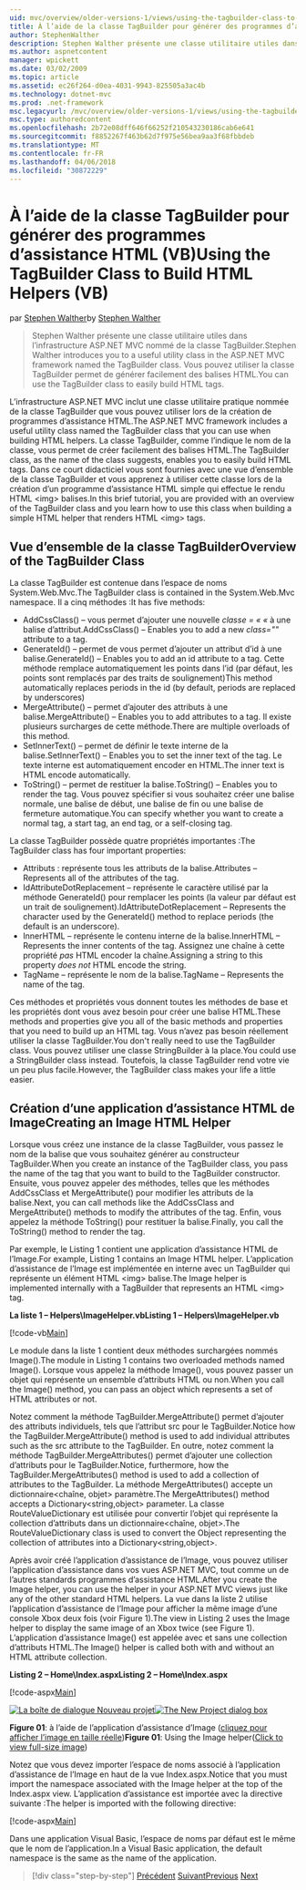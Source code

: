 ```yaml
---
uid: mvc/overview/older-versions-1/views/using-the-tagbuilder-class-to-build-html-helpers-vb
title: À l’aide de la classe TagBuilder pour générer des programmes d’assistance HTML (VB) | Documents Microsoft
author: StephenWalther
description: Stephen Walther présente une classe utilitaire utiles dans l’infrastructure ASP.NET MVC nommé de la classe TagBuilder. Vous pouvez utiliser la classe TagBuilder à facilement...
ms.author: aspnetcontent
manager: wpickett
ms.date: 03/02/2009
ms.topic: article
ms.assetid: ec26f264-d0ea-4031-9943-825505a3ac4b
ms.technology: dotnet-mvc
ms.prod: .net-framework
msc.legacyurl: /mvc/overview/older-versions-1/views/using-the-tagbuilder-class-to-build-html-helpers-vb
msc.type: authoredcontent
ms.openlocfilehash: 2b72e08dff646f66252f210543230186cab6e641
ms.sourcegitcommit: f8852267f463b62d7f975e56bea9aa3f68fbbdeb
ms.translationtype: MT
ms.contentlocale: fr-FR
ms.lasthandoff: 04/06/2018
ms.locfileid: "30872229"
---
```

<a name="using-the-tagbuilder-class-to-build-html-helpers-vb"></a><span data-ttu-id="55bd8-104">À l’aide de la classe TagBuilder pour générer des programmes d’assistance HTML (VB)</span><span class="sxs-lookup"><span data-stu-id="55bd8-104">Using the TagBuilder Class to Build HTML Helpers (VB)</span></span>
====================
<span data-ttu-id="55bd8-105">par [Stephen Walther](https://github.com/StephenWalther)</span><span class="sxs-lookup"><span data-stu-id="55bd8-105">by [Stephen Walther](https://github.com/StephenWalther)</span></span>

> <span data-ttu-id="55bd8-106">Stephen Walther présente une classe utilitaire utiles dans l’infrastructure ASP.NET MVC nommé de la classe TagBuilder.</span><span class="sxs-lookup"><span data-stu-id="55bd8-106">Stephen Walther introduces you to a useful utility class in the ASP.NET MVC framework named the TagBuilder class.</span></span> <span data-ttu-id="55bd8-107">Vous pouvez utiliser la classe TagBuilder permet de générer facilement des balises HTML.</span><span class="sxs-lookup"><span data-stu-id="55bd8-107">You can use the TagBuilder class to easily build HTML tags.</span></span>


<span data-ttu-id="55bd8-108">L’infrastructure ASP.NET MVC inclut une classe utilitaire pratique nommée de la classe TagBuilder que vous pouvez utiliser lors de la création de programmes d’assistance HTML.</span><span class="sxs-lookup"><span data-stu-id="55bd8-108">The ASP.NET MVC framework includes a useful utility class named the TagBuilder class that you can use when building HTML helpers.</span></span> <span data-ttu-id="55bd8-109">La classe TagBuilder, comme l’indique le nom de la classe, vous permet de créer facilement des balises HTML.</span><span class="sxs-lookup"><span data-stu-id="55bd8-109">The TagBuilder class, as the name of the class suggests, enables you to easily build HTML tags.</span></span> <span data-ttu-id="55bd8-110">Dans ce court didacticiel vous sont fournies avec une vue d’ensemble de la classe TagBuilder et vous apprenez à utiliser cette classe lors de la création d’un programme d’assistance HTML simple qui effectue le rendu HTML &lt;img&gt; balises.</span><span class="sxs-lookup"><span data-stu-id="55bd8-110">In this brief tutorial, you are provided with an overview of the TagBuilder class and you learn how to use this class when building a simple HTML helper that renders HTML &lt;img&gt; tags.</span></span>

## <a name="overview-of-the-tagbuilder-class"></a><span data-ttu-id="55bd8-111">Vue d’ensemble de la classe TagBuilder</span><span class="sxs-lookup"><span data-stu-id="55bd8-111">Overview of the TagBuilder Class</span></span>

<span data-ttu-id="55bd8-112">La classe TagBuilder est contenue dans l’espace de noms System.Web.Mvc.</span><span class="sxs-lookup"><span data-stu-id="55bd8-112">The TagBuilder class is contained in the System.Web.Mvc namespace.</span></span> <span data-ttu-id="55bd8-113">Il a cinq méthodes :</span><span class="sxs-lookup"><span data-stu-id="55bd8-113">It has five methods:</span></span>

- <span data-ttu-id="55bd8-114">AddCssClass() – vous permet d’ajouter une nouvelle *classe = « «* à une balise d’attribut.</span><span class="sxs-lookup"><span data-stu-id="55bd8-114">AddCssClass() – Enables you to add a new *class=""* attribute to a tag.</span></span>
- <span data-ttu-id="55bd8-115">GenerateId() – permet de vous permet d’ajouter un attribut d’id à une balise.</span><span class="sxs-lookup"><span data-stu-id="55bd8-115">GenerateId() – Enables you to add an id attribute to a tag.</span></span> <span data-ttu-id="55bd8-116">Cette méthode remplace automatiquement les points dans l’id (par défaut, les points sont remplacés par des traits de soulignement)</span><span class="sxs-lookup"><span data-stu-id="55bd8-116">This method automatically replaces periods in the id (by default, periods are replaced by underscores)</span></span>
- <span data-ttu-id="55bd8-117">MergeAttribute() – permet d’ajouter des attributs à une balise.</span><span class="sxs-lookup"><span data-stu-id="55bd8-117">MergeAttribute() – Enables you to add attributes to a tag.</span></span> <span data-ttu-id="55bd8-118">Il existe plusieurs surcharges de cette méthode.</span><span class="sxs-lookup"><span data-stu-id="55bd8-118">There are multiple overloads of this method.</span></span>
- <span data-ttu-id="55bd8-119">SetInnerText() – permet de définir le texte interne de la balise.</span><span class="sxs-lookup"><span data-stu-id="55bd8-119">SetInnerText() – Enables you to set the inner text of the tag.</span></span> <span data-ttu-id="55bd8-120">Le texte interne est automatiquement encoder en HTML.</span><span class="sxs-lookup"><span data-stu-id="55bd8-120">The inner text is HTML encode automatically.</span></span>
- <span data-ttu-id="55bd8-121">ToString() – permet de restituer la balise.</span><span class="sxs-lookup"><span data-stu-id="55bd8-121">ToString() – Enables you to render the tag.</span></span> <span data-ttu-id="55bd8-122">Vous pouvez spécifier si vous souhaitez créer une balise normale, une balise de début, une balise de fin ou une balise de fermeture automatique.</span><span class="sxs-lookup"><span data-stu-id="55bd8-122">You can specify whether you want to create a normal tag, a start tag, an end tag, or a self-closing tag.</span></span>
  

<span data-ttu-id="55bd8-123">La classe TagBuilder possède quatre propriétés importantes :</span><span class="sxs-lookup"><span data-stu-id="55bd8-123">The TagBuilder class has four important properties:</span></span>

- <span data-ttu-id="55bd8-124">Attributs : représente tous les attributs de la balise.</span><span class="sxs-lookup"><span data-stu-id="55bd8-124">Attributes – Represents all of the attributes of the tag.</span></span>
- <span data-ttu-id="55bd8-125">IdAttributeDotReplacement – représente le caractère utilisé par la méthode GenerateId() pour remplacer les points (la valeur par défaut est un trait de soulignement).</span><span class="sxs-lookup"><span data-stu-id="55bd8-125">IdAttributeDotReplacement – Represents the character used by the GenerateId() method to replace periods (the default is an underscore).</span></span>
- <span data-ttu-id="55bd8-126">InnerHTML – représente le contenu interne de la balise.</span><span class="sxs-lookup"><span data-stu-id="55bd8-126">InnerHTML – Represents the inner contents of the tag.</span></span> <span data-ttu-id="55bd8-127">Assignez une chaîne à cette propriété *pas* HTML encoder la chaîne.</span><span class="sxs-lookup"><span data-stu-id="55bd8-127">Assigning a string to this property *does not* HTML encode the string.</span></span>
- <span data-ttu-id="55bd8-128">TagName – représente le nom de la balise.</span><span class="sxs-lookup"><span data-stu-id="55bd8-128">TagName – Represents the name of the tag.</span></span>

<span data-ttu-id="55bd8-129">Ces méthodes et propriétés vous donnent toutes les méthodes de base et les propriétés dont vous avez besoin pour créer une balise HTML.</span><span class="sxs-lookup"><span data-stu-id="55bd8-129">These methods and properties give you all of the basic methods and properties that you need to build up an HTML tag.</span></span> <span data-ttu-id="55bd8-130">Vous n’avez pas besoin réellement utiliser la classe TagBuilder.</span><span class="sxs-lookup"><span data-stu-id="55bd8-130">You don't really need to use the TagBuilder class.</span></span> <span data-ttu-id="55bd8-131">Vous pouvez utiliser une classe StringBuilder à la place.</span><span class="sxs-lookup"><span data-stu-id="55bd8-131">You could use a StringBuilder class instead.</span></span> <span data-ttu-id="55bd8-132">Toutefois, la classe TagBuilder rend votre vie un peu plus facile.</span><span class="sxs-lookup"><span data-stu-id="55bd8-132">However, the TagBuilder class makes your life a little easier.</span></span>

## <a name="creating-an-image-html-helper"></a><span data-ttu-id="55bd8-133">Création d’une application d’assistance HTML de Image</span><span class="sxs-lookup"><span data-stu-id="55bd8-133">Creating an Image HTML Helper</span></span>

<span data-ttu-id="55bd8-134">Lorsque vous créez une instance de la classe TagBuilder, vous passez le nom de la balise que vous souhaitez générer au constructeur TagBuilder.</span><span class="sxs-lookup"><span data-stu-id="55bd8-134">When you create an instance of the TagBuilder class, you pass the name of the tag that you want to build to the TagBuilder constructor.</span></span> <span data-ttu-id="55bd8-135">Ensuite, vous pouvez appeler des méthodes, telles que les méthodes AddCssClass et MergeAttribute() pour modifier les attributs de la balise.</span><span class="sxs-lookup"><span data-stu-id="55bd8-135">Next, you can call methods like the AddCssClass and MergeAttribute() methods to modify the attributes of the tag.</span></span> <span data-ttu-id="55bd8-136">Enfin, vous appelez la méthode ToString() pour restituer la balise.</span><span class="sxs-lookup"><span data-stu-id="55bd8-136">Finally, you call the ToString() method to render the tag.</span></span>

<span data-ttu-id="55bd8-137">Par exemple, le Listing 1 contient une application d’assistance HTML de l’Image.</span><span class="sxs-lookup"><span data-stu-id="55bd8-137">For example, Listing 1 contains an Image HTML helper.</span></span> <span data-ttu-id="55bd8-138">L’application d’assistance de l’Image est implémentée en interne avec un TagBuilder qui représente un élément HTML &lt;img&gt; balise.</span><span class="sxs-lookup"><span data-stu-id="55bd8-138">The Image helper is implemented internally with a TagBuilder that represents an HTML &lt;img&gt; tag.</span></span>

<span data-ttu-id="55bd8-139">**La liste 1 – Helpers\ImageHelper.vb**</span><span class="sxs-lookup"><span data-stu-id="55bd8-139">**Listing 1 – Helpers\ImageHelper.vb**</span></span>

[!code-vb[Main](using-the-tagbuilder-class-to-build-html-helpers-vb/samples/sample1.vb)]

<span data-ttu-id="55bd8-140">Le module dans la liste 1 contient deux méthodes surchargées nommés Image().</span><span class="sxs-lookup"><span data-stu-id="55bd8-140">The module in Listing 1 contains two overloaded methods named Image().</span></span> <span data-ttu-id="55bd8-141">Lorsque vous appelez la méthode Image(), vous pouvez passer un objet qui représente un ensemble d’attributs HTML ou non.</span><span class="sxs-lookup"><span data-stu-id="55bd8-141">When you call the Image() method, you can pass an object which represents a set of HTML attributes or not.</span></span>

<span data-ttu-id="55bd8-142">Notez comment la méthode TagBuilder.MergeAttribute() permet d’ajouter des attributs individuels, tels que l’attribut src pour le TagBuilder.</span><span class="sxs-lookup"><span data-stu-id="55bd8-142">Notice how the TagBuilder.MergeAttribute() method is used to add individual attributes such as the src attribute to the TagBuilder.</span></span> <span data-ttu-id="55bd8-143">En outre, notez comment la méthode TagBuilder.MergeAttributes() permet d’ajouter une collection d’attributs pour le TagBuilder.</span><span class="sxs-lookup"><span data-stu-id="55bd8-143">Notice, furthermore, how the TagBuilder.MergeAttributes() method is used to add a collection of attributes to the TagBuilder.</span></span> <span data-ttu-id="55bd8-144">La méthode MergeAttributes() accepte un dictionnaire&lt;chaîne, objet&gt; paramètre.</span><span class="sxs-lookup"><span data-stu-id="55bd8-144">The MergeAttributes() method accepts a Dictionary&lt;string,object&gt; parameter.</span></span> <span data-ttu-id="55bd8-145">La classe RouteValueDictionary est utilisée pour convertir l’objet qui représente la collection d’attributs dans un dictionnaire&lt;chaîne, objet&gt;.</span><span class="sxs-lookup"><span data-stu-id="55bd8-145">The RouteValueDictionary class is used to convert the Object representing the collection of attributes into a Dictionary&lt;string,object&gt;.</span></span>

<span data-ttu-id="55bd8-146">Après avoir créé l’application d’assistance de l’Image, vous pouvez utiliser l’application d’assistance dans vos vues ASP.NET MVC, tout comme un de l’autres standards programmes d’assistance HTML.</span><span class="sxs-lookup"><span data-stu-id="55bd8-146">After you create the Image helper, you can use the helper in your ASP.NET MVC views just like any of the other standard HTML helpers.</span></span> <span data-ttu-id="55bd8-147">La vue dans la liste 2 utilise l’application d’assistance de l’Image pour afficher la même image d’une console Xbox deux fois (voir Figure 1).</span><span class="sxs-lookup"><span data-stu-id="55bd8-147">The view in Listing 2 uses the Image helper to display the same image of an Xbox twice (see Figure 1).</span></span> <span data-ttu-id="55bd8-148">L’application d’assistance Image() est appelée avec et sans une collection d’attributs HTML.</span><span class="sxs-lookup"><span data-stu-id="55bd8-148">The Image() helper is called both with and without an HTML attribute collection.</span></span>

<span data-ttu-id="55bd8-149">**Listing 2 – Home\Index.aspx**</span><span class="sxs-lookup"><span data-stu-id="55bd8-149">**Listing 2 – Home\Index.aspx**</span></span>

[!code-aspx[Main](using-the-tagbuilder-class-to-build-html-helpers-vb/samples/sample2.aspx)]


<span data-ttu-id="55bd8-150">[![La boîte de dialogue Nouveau projet](using-the-tagbuilder-class-to-build-html-helpers-vb/_static/image1.jpg)](using-the-tagbuilder-class-to-build-html-helpers-vb/_static/image1.png)</span><span class="sxs-lookup"><span data-stu-id="55bd8-150">[![The New Project dialog box](using-the-tagbuilder-class-to-build-html-helpers-vb/_static/image1.jpg)](using-the-tagbuilder-class-to-build-html-helpers-vb/_static/image1.png)</span></span>

<span data-ttu-id="55bd8-151">**Figure 01**: à l’aide de l’application d’assistance d’Image ([cliquez pour afficher l’image en taille réelle](using-the-tagbuilder-class-to-build-html-helpers-vb/_static/image2.png))</span><span class="sxs-lookup"><span data-stu-id="55bd8-151">**Figure 01**: Using the Image helper([Click to view full-size image](using-the-tagbuilder-class-to-build-html-helpers-vb/_static/image2.png))</span></span>


<span data-ttu-id="55bd8-152">Notez que vous devez importer l’espace de noms associé à l’application d’assistance de l’Image en haut de la vue Index.aspx.</span><span class="sxs-lookup"><span data-stu-id="55bd8-152">Notice that you must import the namespace associated with the Image helper at the top of the Index.aspx view.</span></span> <span data-ttu-id="55bd8-153">L’application d’assistance est importée avec la directive suivante :</span><span class="sxs-lookup"><span data-stu-id="55bd8-153">The helper is imported with the following directive:</span></span>

[!code-aspx[Main](using-the-tagbuilder-class-to-build-html-helpers-vb/samples/sample3.aspx)]

<span data-ttu-id="55bd8-154">Dans une application Visual Basic, l’espace de noms par défaut est le même que le nom de l’application.</span><span class="sxs-lookup"><span data-stu-id="55bd8-154">In a Visual Basic application, the default namespace is the same as the name of the application.</span></span>

> [!div class="step-by-step"]
> <span data-ttu-id="55bd8-155">[Précédent](creating-custom-html-helpers-vb.md)
> [Suivant](creating-page-layouts-with-view-master-pages-vb.md)</span><span class="sxs-lookup"><span data-stu-id="55bd8-155">[Previous](creating-custom-html-helpers-vb.md)
[Next](creating-page-layouts-with-view-master-pages-vb.md)</span></span>

